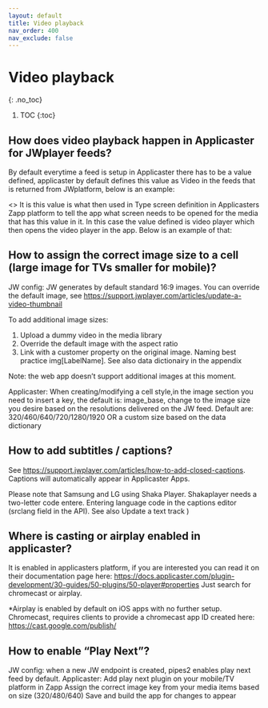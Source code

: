 ```yaml
---
layout: default
title: Video playback
nav_order: 400
nav_exclude: false
---
```

# Video playback 
{: .no_toc}

1. TOC
{:toc}

## How does video playback happen in Applicaster for JWplayer feeds?
By default everytime a feed is setup in Applicaster there has to be a value defined, applicaster by default defines this value as Video in the feeds that is returned from JWplatform, below is an example:

<>
It is this value is what then used in Type screen definition in Applicasters Zapp platform to tell the app what screen needs to be opened for the media that has this value in it. In this case the value defined is video player which then opens the video player in the app. Below is an example of that:

## How to assign the correct image size to a cell (large image for TVs smaller for mobile)?

JW config: JW generates by default standard 16:9 images. You can override the default image, see https://support.jwplayer.com/articles/update-a-video-thumbnail 

To add additional image sizes:
1. Upload a dummy video in the media library
1. Override the default image with the aspect ratio
1. Link with a customer property on the original image. Naming best practice img[LabelName]. See also  data dictionairy in the appendix

Note: the web app doesn’t support additional images at this moment. 

Applicaster: 
When creating/modifying a cell style,in the image section you need to insert a key, the default is: image_base, change to the image size you desire based on the resolutions delivered on the JW feed. Default are: 320/460/640/720/1280/1920 OR a custom size based on the data dictionary 


## How to add subtitles / captions?
See https://support.jwplayer.com/articles/how-to-add-closed-captions. Captions will automatically appear in Applicaster Apps. 

Please note that Samsung and LG using Shaka Player. Shakaplayer needs a two-letter code entere. Entering language code in the captions editor (srclang field in the API). See also Update a text track )



## Where is casting or airplay enabled in applicaster?
It is enabled in applicasters platform, if you are interested you can read it on their documentation page here:
https://docs.applicaster.com/plugin-development/30-guides/50-plugins/50-player#properties
Just search for chromecast or airplay.

*Airplay is enabled by default on iOS apps with no further setup. Chromecast, requires clients to provide a chromecast app ID created here:
https://cast.google.com/publish/

## How to enable “Play Next”?
JW config: when a new JW endpoint is created, pipes2 enables play next feed by default.
Applicaster:
Add play next plugin on your mobile/TV platform in Zapp
Assign the correct image key from your media items based on size (320/480/640)
Save and build the app for changes to appear

